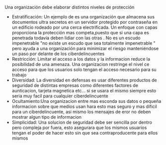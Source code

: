 Una organización debe elaborar distintos niveles de protección

* Estratificación: Un ejemplo de es una organización que almacena sus documentos ultra secretos en un servidor protegido por contraseña en un edificio rodeado por una cerca electrificada. 
  Un enfoque con capas proporciona la protección mas competa,puesto que si una capa es penetrada todavía deben lidiar con las otras .
  No es un escudo impenetrable "no existe un escudo que sea totalmente impenetrable " pero ayuda a una organización para minimizar el riesgo manteniéndose un paso por delante de los ciberdelincuentes
* Restricción: Limitar el acceso a los datos y la informacion reduce la posibilidad de una amenaza. Una organizacion restringe el nivel ce acceso para que los usuarios solo tengan el acceso necesario para su trabajo 
* Diversidad: La diversidad en defensas es usar diferentes productos de seguridad de distintas empresas como diferentes factores de aunticacion, tarjeta magnetica etc... si se usara el mismo siempre esto seria muy facil para cualquier  ciberdelincuente 
* Ocultamiento:Una organizacion entre mas esconda sus datos o pequeña informacion sobre que medios usan hara esto mas seguro y mas dificil para un ciberdelincuente, asi mismo los mensajes de eror no deben mostrar algun tipo de informacion
* Simplicidad: Una solucion de seguridad debe ser sencilla por dentro pero compleja por fuera, esto asegurara que los mismos usuarios tengan el poder de hacer esto sin que sea contraproducente para ellos mismos 
